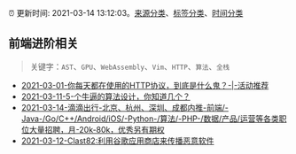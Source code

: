 :alarm_clock: 更新时间: 2021-03-14 13:12:03。[来源分类](../README.md)、[标签分类](../TAGS.md)、[时间分类](../TIMELINE.md)

## 前端进阶相关


> 关键字：`AST`、`GPU`、`WebAssembly`、`Vim`、`HTTP`、`算法`、`全栈`



- [2021-03-01-你每天都在使用的HTTP协议，到底是什么鬼？-|-活动推荐](https://www.ershicimi.com/p/7aca27fefd0e28c3fa0e825e404e1e4c) 
- [2021-03-11-5-个牛逼的算法设计，你知道几个？](https://www.ershicimi.com/p/21034bda017baeefe8a778d7fab9ebb5) 
- [2021-03-14-滴滴出行-北京、杭州、深圳、成都内推-前端/-Java-/Go/C++/Android/iOS/-Python-/算法/-PHP-/数据/产品/运营等各类职位大量招聘，月-20k-80k，优秀另有期权](https://www.v2ex.com/t/761554) 
- [2021-03-12-Clast82:利用谷歌应用商店来传播恶意软件](https://sec.thief.one/article_content?a_id=32623d3e0b538da82f50a625f15620a7) 